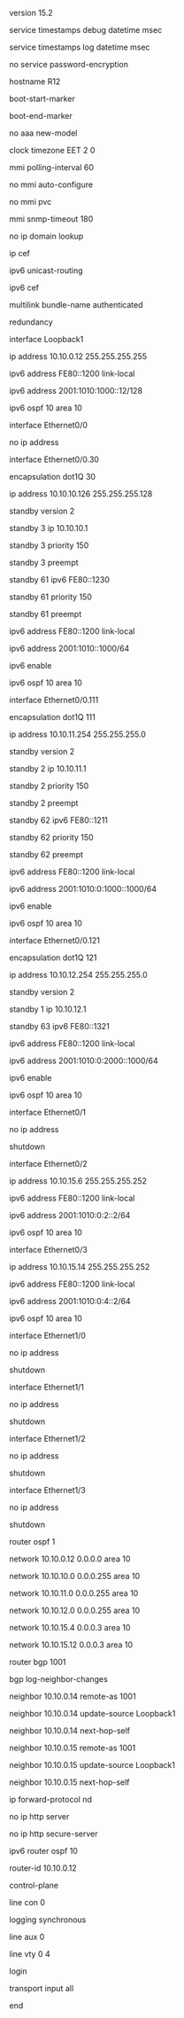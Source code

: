 version 15.2

service timestamps debug datetime msec

service timestamps log datetime msec

no service password-encryption

hostname R12

boot-start-marker

boot-end-marker

no aaa new-model

clock timezone EET 2 0

mmi polling-interval 60

no mmi auto-configure

no mmi pvc

mmi snmp-timeout 180

no ip domain lookup

ip cef

ipv6 unicast-routing

ipv6 cef

multilink bundle-name authenticated

redundancy

interface Loopback1

 ip address 10.10.0.12 255.255.255.255

 ipv6 address FE80::1200 link-local

 ipv6 address 2001:1010:1000::12/128

 ipv6 ospf 10 area 10

interface Ethernet0/0

 no ip address

interface Ethernet0/0.30

 encapsulation dot1Q 30

 ip address 10.10.10.126 255.255.255.128

 standby version 2

 standby 3 ip 10.10.10.1

 standby 3 priority 150

 standby 3 preempt

 standby 61 ipv6 FE80::1230

 standby 61 priority 150

 standby 61 preempt

 ipv6 address FE80::1200 link-local

 ipv6 address 2001:1010::1000/64

 ipv6 enable

 ipv6 ospf 10 area 10

interface Ethernet0/0.111

 encapsulation dot1Q 111

 ip address 10.10.11.254 255.255.255.0

 standby version 2

 standby 2 ip 10.10.11.1

 standby 2 priority 150

 standby 2 preempt

 standby 62 ipv6 FE80::1211

 standby 62 priority 150

 standby 62 preempt

 ipv6 address FE80::1200 link-local

 ipv6 address 2001:1010:0:1000::1000/64

 ipv6 enable

 ipv6 ospf 10 area 10

interface Ethernet0/0.121

 encapsulation dot1Q 121

 ip address 10.10.12.254 255.255.255.0

 standby version 2

 standby 1 ip 10.10.12.1

 standby 63 ipv6 FE80::1321

 ipv6 address FE80::1200 link-local

 ipv6 address 2001:1010:0:2000::1000/64

 ipv6 enable

 ipv6 ospf 10 area 10

interface Ethernet0/1

 no ip address

 shutdown

interface Ethernet0/2

 ip address 10.10.15.6 255.255.255.252

 ipv6 address FE80::1200 link-local

 ipv6 address 2001:1010:0:2::2/64

 ipv6 ospf 10 area 10

interface Ethernet0/3

 ip address 10.10.15.14 255.255.255.252

 ipv6 address FE80::1200 link-local

 ipv6 address 2001:1010:0:4::2/64

 ipv6 ospf 10 area 10

interface Ethernet1/0

 no ip address

 shutdown

interface Ethernet1/1

 no ip address

 shutdown

interface Ethernet1/2

 no ip address

 shutdown

interface Ethernet1/3

 no ip address

 shutdown

router ospf 1

 network 10.10.0.12 0.0.0.0 area 10

 network 10.10.10.0 0.0.0.255 area 10

 network 10.10.11.0 0.0.0.255 area 10

 network 10.10.12.0 0.0.0.255 area 10

 network 10.10.15.4 0.0.0.3 area 10

 network 10.10.15.12 0.0.0.3 area 10

router bgp 1001

 bgp log-neighbor-changes

 neighbor 10.10.0.14 remote-as 1001

 neighbor 10.10.0.14 update-source Loopback1

 neighbor 10.10.0.14 next-hop-self

 neighbor 10.10.0.15 remote-as 1001

 neighbor 10.10.0.15 update-source Loopback1

 neighbor 10.10.0.15 next-hop-self

ip forward-protocol nd

no ip http server

no ip http secure-server

ipv6 router ospf 10

 router-id 10.10.0.12

control-plane

line con 0

 logging synchronous

line aux 0

line vty 0 4

 login

 transport input all

end
